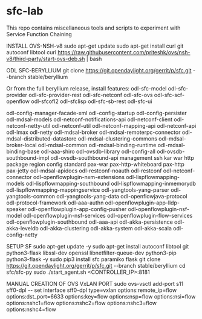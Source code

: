 # sfc-lab
This repo contains miscellaneous tools and scripts to experiment with Service Function Chaining

INSTALL OVS-NSH-v8
sudo apt-get update
sudo apt-get install curl git autoconf libtool
curl https://raw.githubusercontent.com/priteshk/ovs/nsh-v8/third-party/start-ovs-deb.sh | bash

ODL SFC-BERYLLIUM
git clone https://git.opendaylight.org/gerrit/p/sfc.git --branch stable/beryllium

Or from the full beryllium release, install features:
odl-sfc-model odl-sfc-provider odl-sfc-provider-rest odl-sfc-netconf odl-sfc-ovs odl-sfc-scf-openflow odl-sfcofl2 odl-sfclisp odl-sfc-sb-rest odl-sfc-ui

odl-config-manager-facade-xml odl-config-startup odl-config-persister odl-mdsal-models odl-netconf-notifications-api odl-netconf-client odl-netconf-netty-util odl-netconf-util odl-netconf-mapping-api odl-netconf-api odl-lmax odl-netty odl-mdsal-broker odl-mdsal-remoterpc-connector odl-mdsal-distributed-datastore odl-mdsal-clustering-commons odl-mdsal-broker-local odl-mdsal-common odl-mdsal-binding-runtime odl-mdsal-binding-base odl-aaa-shiro odl-ovsdb-library odl-config-all odl-ovsdb-southbound-impl  odl-ovsdb-southbound-api management ssh kar war http package region config standard pax-war pax-http-whiteboard pax-http pax-jetty odl-mdsal-apidocs odl-restconf-noauth odl-restconf odl-netconf-connector odl-openflowplugin-nxm-extensions odl-lispflowmapping-models odl-lispflowmapping-southbound odl-lispflowmapping-inmemorydb odl-lispflowmapping-mappingservice odl-yangtools-yang-parser odl-yangtools-common odl-yangtools-yang-data odl-openflowjava-protocol odl-protocol-framework odl-aaa-authn odl-openflowplugin-app-lldp-speaker odl-openflowplugin-app-config-pusher odl-openflowplugin-nsf-model odl-openflowplugin-nsf-services  odl-openflowplugin-flow-services odl-openflowplugin-southbound odl-aaa-api odl-akka-persistence odl-akka-leveldb odl-akka-clustering odl-akka-system odl-akka-scala odl-config-netty

SETUP SF
sudo apt-get update -y
sudo apt-get install autoconf libtool git python3-flask libssl-dev openssl libnetfilter-queue-dev python3-pip python3-flask   -y
sudo pip3 install sfc paramiko flask
git clone https://git.opendaylight.org/gerrit/p/sfc.git --branch stable/beryllium
cd sfc/sfc-py
sudo ./start_agent.sh <CONTROLLER_IP>:8181

MANUAL CREATION OF OVS VxLAN PORT
sudo ovs-vsctl add-port s11 sff0-dpl -- set interface sff0-dpl type=vxlan options:remote_ip=flow options:dst_port=6633 options:key=flow options:nsp=flow options:nsi=flow options:nshc1=flow options:nshc2=flow options:nshc3=flow options:nshc4=flow
